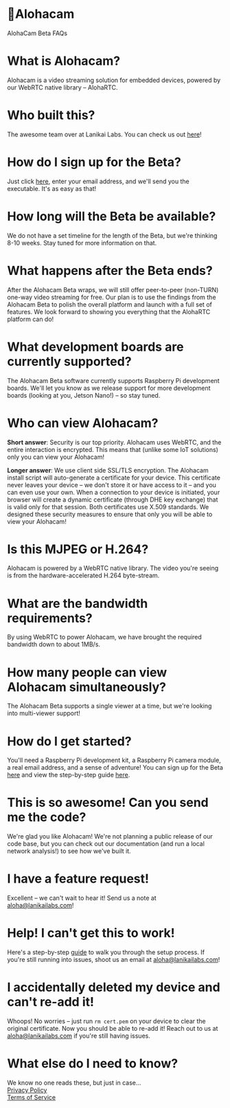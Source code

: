 # 🌈Alohacam
AlohaCam Beta FAQs

# What is Alohacam?
Alohacam is a video streaming solution for embedded devices, powered by our WebRTC native library – AlohaRTC. 

# Who built this?
The awesome team over at Lanikai Labs. You can check us out [here](https://lanikailabs.com)!

# How do I sign up for the Beta?
Just click [here](https://lanikailabs.com/alohacam), enter your email address, and we'll send you the executable. It's as easy as that! 

# How long will the Beta be available?
We do not have a set timeline for the length of the Beta, but we're thinking 8-10 weeks. Stay tuned for more information on that. 

# What happens after the Beta ends?
After the Alohacam Beta wraps, we will still offer peer-to-peer (non-TURN) one-way video streaming for free. Our plan is to use the findings from the Alohacam Beta to polish the overall platform and launch with a full set of features. We look forward to showing you everything that the AlohaRTC platform can do! 

# What development boards are currently supported?
The Alohacam Beta software currently supports Raspberry Pi development boards. We'll let you know as we release support for more development boards (looking at you, Jetson Nano!) – so stay tuned. 

# Who can view Alohacam? 
**Short answer**: Security is our top priority. Alohacam uses WebRTC, and the entire interaction is encrypted. This means that (unlike some IoT solutions) only you can view your Alohacam!

**Longer answer**: We use client side SSL/TLS encryption. The Alohacam install script will auto-generate a certificate for your device. This certificate never leaves your device – we don't store it or have access to it – and you can even use your own. When a connection to your device is initiated, your browser will create a dynamic certificate (through DHE key exchange) that is valid only for that session. Both certificates use X.509 standards. We designed these security measures to ensure that only you will be able to view your Alohacam!

# Is this MJPEG or H.264?
Alohacam is powered by a WebRTC native library. The video you're seeing is from the hardware-accelerated H.264 byte-stream.

# What are the bandwidth requirements?
By using WebRTC to power Alohacam, we have brought the required bandwidth down to about 1MB/s. 

# How many people can view Alohacam simultaneously?
The Alohacam Beta supports a single viewer at a time, but we're looking into multi-viewer support!  

# How do I get started?
You'll need a Raspberry Pi development kit, a Raspberry Pi camera module, a real email address, and a sense of adventure! You can sign up for the Beta [here](https://lanikailabs.com/alohacam) and view the step-by-step guide [here](/GUIDE.md).

# This is so awesome! Can you send me the code?
We're glad you like Alohacam! We're not planning a public release of our code base, but you can check out our documentation (and run a local network analysis!) to see how we've built it. 

# I have a feature request!
Excellent – we can't wait to hear it! Send us a note at aloha@lanikailabs.com! 

# Help! I can't get this to work!
Here's a step-by-step [guide](/GUIDE.md) to walk you through the setup process. If you're still running into issues, shoot us an email at aloha@lanikailabs.com!

# I accidentally deleted my device and can't re-add it! 
Whoops! No worries – just run `rm cert.pem` on your device to clear the original certificate. Now you should be able to re-add it! Reach out to us at aloha@lanikailabs.com if you're still having issues. 

# What else do I need to know? 
We know no one reads these, but just in case... 
<br> [Privacy Policy](https://lanikailabs.com/privacy?src=github)
<br> [Terms of Service](https://lanikailabs.com/terms-of-service?src=github)
